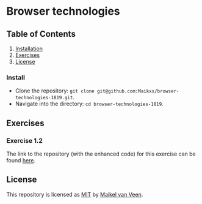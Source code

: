# Browser technologies

## Table of Contents

1. [Installation](#installation)
2. [Exercises](#exercises)
3. [License](#license)

### Install

* Clone the repository: `git clone git@github.com:Maikxx/browser-technologies-1819.git`.
* Navigate into the directory: `cd browser-technologies-1819`.

## Exercises

### Exercise 1.2

The link to the repository (with the enhanced code) for this exercise can be found [here](https://github.com/Maikxx/project-1-1819).

## License

This repository is licensed as [MIT](LICENSE) by [Maikel van Veen](https://github.com/maikxx).